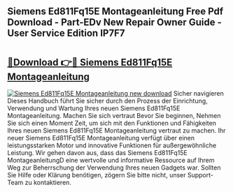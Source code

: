 ## Siemens Ed811Fq15E Montageanleitung Free Pdf Download - Part-EDv New Repair Owner Guide - User Service Edition IP7F7

# <h2><a href="http://df8ibvc.blite.top/?on=Siemens+Ed811Fq15E+Montageanleitung">🔗Download 👉🔴 Siemens Ed811Fq15E Montageanleitung</a></h2>

[![Siemens Ed811Fq15E Montageanleitung new download](https://i.imgur.com/lujVjoI.png)](http://df8ibvc.blite.top/?on=Siemens+Ed811Fq15E+Montageanleitung)
Sicher navigieren Dieses Handbuch führt Sie sicher durch den Prozess der Einrichtung, Verwendung und Wartung Ihres neuen Siemens Ed811Fq15E Montageanleitung. Machen Sie sich vertraut Bevor Sie beginnen, Nehmen Sie sich einen Moment Zeit, um sich mit den Funktionen und Fähigkeiten Ihres neuen Siemens Ed811Fq15E Montageanleitung vertraut zu machen. Ihr neuer Siemens Ed811Fq15E Montageanleitung verfügt über einen leistungsstarken Motor und innovative Funktionen für außergewöhnliche Leistung. Wir gehen davon aus, dass das Siemens Ed811Fq15E MontageanleitungD eine wertvolle und informative Ressource auf Ihrem Weg zur Beherrschung der Verwendung Ihres neuen Gadgets war. Sollten Sie Hilfe oder Klärung benötigen, zögern Sie bitte nicht, unser Support-Team zu kontaktieren.
